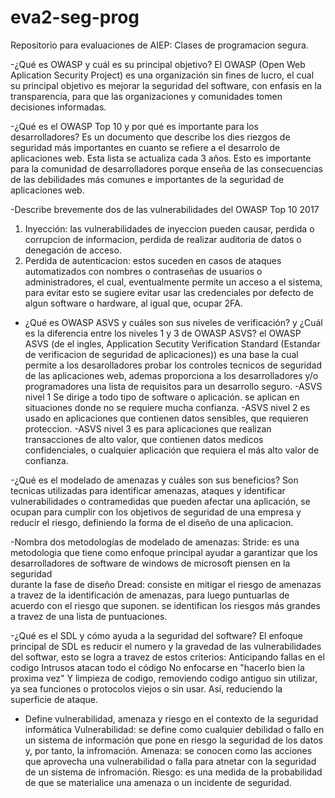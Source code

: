 # eva2-seg-prog
Repositorio para evaluaciones de AIEP: Clases de programacion segura.

-¿Qué es OWASP y cuál es su principal objetivo?
El OWASP (Open Web Aplication Security Project) es una organización sin fines de lucro,
el cual su principal objetivo es mejorar la seguridad del software, con enfasis en la transparencia,
para que las organizaciones y comunidades tomen decisiones informadas.

-¿Qué es el OWASP Top 10 y por qué es importante para los desarrolladores?
Es un documento que describe los dies riezgos de seguridad más importantes en cuanto se refiere a el desarrolo de aplicaciones web.
Esta lista se actualiza cada 3 años.
Esto es importante para la comunidad de desarrolladores porque enseña de las consecuencias de las debilidades más comunes
e importantes de la seguridad de aplicaciones web.

-Describe brevemente dos de las vulnerabilidades del OWASP Top 10 2017
  1) Inyección: las vulnerabilidades de inyeccion pueden causar, perdida o corrupcion de informacion, perdida de realizar auditoria de datos o denegación de acceso.
  2) Perdida de autenticacion: estos suceden en casos de ataques automatizados con nombres o contraseñas de usuarios o administradores, el cual, eventualmente permite
     un acceso a el sistema, para evitar esto se sugiere evitar usar las credenciales por defecto de algun software o hardware, al igual que, ocupar 2FA.

- ¿Qué es OWASP ASVS y cuáles son sus niveles de verificación? y ¿Cuál es la diferencia entre los niveles 1 y 3 de OWASP ASVS?
  el OWASP ASVS (de el ingles, Application Secutity Verification Standard (Estandar de verificacion de seguridad de aplicaciones)) es una base la cual permite a los desarolladores probar los controles tecnicos de seguridad de las aplicaciones web, ademas proporciona a los desarrolladores y/o programadores una lista de requisitos para un desarrollo seguro.
    -ASVS nivel 1 Se dirige a todo tipo de software o aplicación. se aplican en situaciones donde no se requiere mucha confianza.
    -ASVS nivel 2 es usado en aplicaciones que contienen datos sensibles, que requieren proteccion.
    -ASVS nivel 3 es para aplicaciones que realizan transacciones de alto valor, que contienen datos medicos confidenciales, o cualquier aplicación que requiera el más alto
      valor de confianza.

-¿Qué es el modelado de amenazas y cuáles son sus beneficios?
  Son tecnicas utilizadas para identificar amenazas, ataques y identificar vulnerabilidades o contramedidas que pueden afectar una aplicación, se ocupan para cumplir con      los objetivos de seguridad de una empresa y reducir el riesgo, definiendo la forma de el diseño de una aplicacion.

-Nombra dos metodologías de modelado de amenazas:
  Stride: es una metodologia que tiene como enfoque principal ayudar a garantizar que los desarrolladores de software de windows de microsoft piensen en la seguridad     
  durante la fase de diseño
  Dread: consiste en mitigar el riesgo de amenazas a travez de la identificación de amenazas, para luego puntuarlas de acuerdo con el riesgo que suponen. se identifican los riesgos más grandes a travez de una lista de puntuaciones.
  
-¿Qué es el SDL y cómo ayuda a la seguridad del software?
El enfoque principal de SDL es reducir el numero y la gravedad de las vulnerabilidades del softwar, esto se logra a travez de estos criterios:
  Anticipando fallas en el codigo
  Intrusos atacan todo el código
  No enfocarse en "hacerlo bien la proxima vez"
  Y limpieza de codigo, removiendo codigo antiguo sin utilizar, ya sea funciones o protocolos viejos o sin usar. 
  Así, reduciendo la superficie de ataque.

- Define vulnerabilidad, amenaza y riesgo en el contexto de la seguridad informática
   Vulnerabilidad: se define como cualquier debilidad o fallo en un sistema de información que pone en riesgo la seguridad de los datos y, por tanto, la infromación.
    Amenaza: se conocen como las acciones que aprovecha una vulnerabilidad o falla para atnetar con la seguridad de un sistema de infromación.
    Riesgo: es una medida de la probabilidad de que se materialice una amenaza o un incidente de seguridad.






